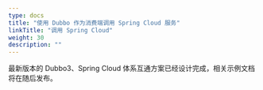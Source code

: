 ```yaml
---
type: docs
title: "使用 Dubbo 作为消费端调用 Spring Cloud 服务"
linkTitle: "调用 Spring Cloud"
weight: 30
description: ""
---
```

最新版本的 Dubbo3、Spring Cloud 体系互通方案已经设计完成，相关示例文档将在随后发布。

